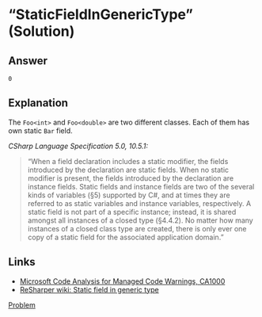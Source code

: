 # “StaticFieldInGenericType” (Solution)

## Answer

```
0
```

## Explanation

The `Foo<int>` and `Foo<double>` are two different classes. Each of them has own static `Bar` field.

*CSharp Language Specification 5.0, 10.5.1:*

> “When a field declaration includes a  static modifier, the fields introduced by the declaration are static fields. When no  static modifier is present, the fields introduced by the declaration are instance fields. Static fields and instance fields are two of the several kinds of variables (§5) supported by C#, and at times they are referred to as static variables and instance variables, respectively. A static field is not part of a specific instance; instead, it is shared amongst all instances of a closed type (§4.4.2). No matter how many instances of a closed class type are created, there is only ever one copy of a static field for the associated application domain.”

## Links

* [Microsoft Code Analysis for Managed Code Warnings, CA1000](https://msdn.microsoft.com/library/ms182139.aspx)
* [ReSharper wiki: Static field in generic type](https://confluence.jetbrains.com/display/ReSharper/Static+field+in+generic+type)

[Problem](./StaticFieldInGenericType-P.md)